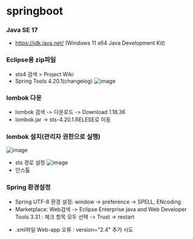 # springboot

### Java SE 17
- https://jdk.java.net/ (Windows 11 x64 Java Development Kit)


### Eclipse용 zip파일
- sts4 검색 > Project Wiki
- Spring Tools 4.20.1(changelog)
![image](https://github.com/user-attachments/assets/1166f70f-ba9b-4475-9c83-8b6a9d7387c7)


### lombok 다운
- lombok 검색 -> 다운로드 ->  Download 1.18.36
- lombok.jar -> sts-4.20.1.RELESE로 이동

### lombok 설치(관리자 권한으로 실행)
![image](https://github.com/user-attachments/assets/2ebd2246-711b-4396-bc88-9deb5e3a17e4)
- sts 경로 설정
![image](https://github.com/user-attachments/assets/ebbb0fd8-5dba-423a-8b73-ce20bee16f84)
- 인스톨

### Spring 환경설정
- Spring UTF-8 환경 설정: window -> preference -> SPELL, ENcoding
- Marketplace: Web검색 -> Eclipse Enterprise java and Web Developer Tools 3.31
 : 체크 항목 모두 선택 -> Trust -> restart

* .xml파일 Web-app 오류 : version="2.4" 추가 시도
